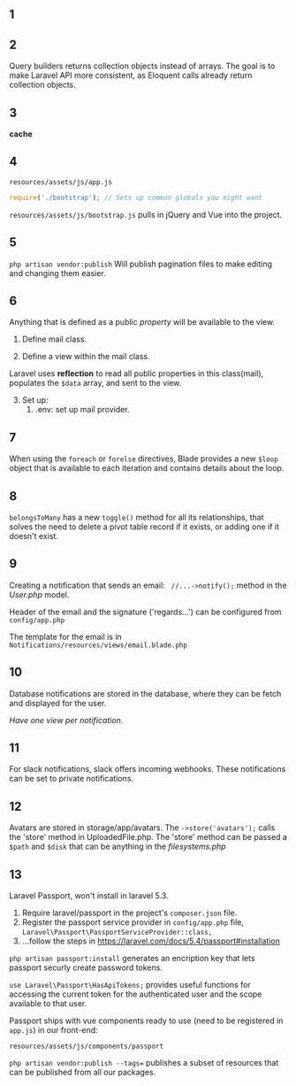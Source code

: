 ## 1

## 2

Query builders returns collection objects instead of arrays.  The goal is to make Laravel API more consistent, as Eloquent calls already return collection objects.

## 3

**cache**

## 4

`resources/assets/js/app.js`

```js
require('./bootstrap'); // Sets up common globals you might want
```

`resources/assets/js/bootstrap.js` pulls in jQuery and Vue into the project.

## 5

`php artisan vendor:publish` Will publish pagination files to make editing and changing them easier.

## 6

Anything that is defined as a public _property_ will be available to the view.

1. Define mail class.

2. Define a view within the mail class.

Laravel uses **reflection** to read all public properties in this class(mail), populates the `$data` array, and sent to the view.

3. Set up:
	1. .env: set up mail provider.

## 7

When using the `foreach` or `forelse` directives, Blade provides a new `$loop` object that is available to each iteration and contains details about the loop.

## 8

`belongsToMany` has a new `toggle()` method for all its relationships, that solves the need to delete a pivot table record if it exists, or adding one if it doesn't exist.

## 9

Creating a notification that sends an email:
` //...->notify();` method in the _User.php_ model.

Header of the email and the signature ('regards...') can be configured from `config/app.php`

The template for the email is in `Notifications/resources/views/email.blade.php`

## 10

Database notifications are stored in the database, where they can be fetch and displayed for the user.

_Have one view per notification_.

## 11

For slack notifications, slack offers incoming webhooks.  These notifications can be set to private notifications.


## 12

Avatars are stored in storage/app/avatars.
The `->store('avatars');` calls the 'store' method in UploadedFile.php.  The 'store' method can be passed a `$path` and `$disk` that can be anything in the _filesystems.php_

## 13

Laravel Passport, won't install in laravel 5.3.

1. Require laravel/passport in the project's `composer.json` file.
2. Register the passport service provider in `config/app.php` file, `Laravel\Passport\PassportServiceProvider::class,`
3. ...follow the steps in https://laravel.com/docs/5.4/passport#installation

`php artisan passport:install` generates an encription key that lets passport securly create password tokens.

`use Laravel\Passport\HasApiTokens;` provides useful functions for accessing the current token for the authenticated user and the scope available to that user.

Passport ships with vue components ready to use (need to be registered in `app.js`) in our front-end:

`resources/assets/js/components/passport`

`php artisan vendor:publish --tags=` publishes a subset of resources that can be published from all our packages.